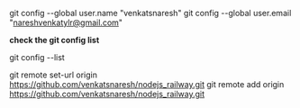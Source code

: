 git config --global user.name "venkatsnaresh"
git config --global user.email "nareshvenkatylr@gmail.com"



**check the git config list**

git config --list 



git remote set-url origin https://github.com/venkatsnaresh/nodejs_railway.git
 git remote add origin https://github.com/venkatsnaresh/nodejs_railway.git